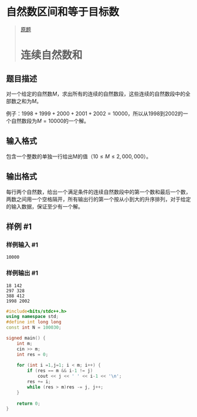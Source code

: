 # 自然数区间和等于目标数
> [原题](https://www.luogu.com.cn/problem/P1147)
> # 连续自然数和

## 题目描述

对一个给定的自然数$M$，求出所有的连续的自然数段，这些连续的自然数段中的全部数之和为$M$。

例子：$1998+1999+2000+2001+2002 = 10000$，所以从$1998$到$2002$的一个自然数段为$M=10000$的一个解。

## 输入格式

包含一个整数的单独一行给出M的值（$10 \le M \le 2,000,000$）。

## 输出格式

每行两个自然数，给出一个满足条件的连续自然数段中的第一个数和最后一个数，两数之间用一个空格隔开，所有输出行的第一个按从小到大的升序排列，对于给定的输入数据，保证至少有一个解。

## 样例 #1

### 样例输入 #1

```
10000
```

### 样例输出 #1

```
18 142 
297 328 
388 412 
1998 2002
```

```cpp
#include<bits/stdc++.h>
using namespace std;
#define int long long
const int N = 100030;

signed main() {
	int m;
	cin >> m;
	int res = 0;
	
	for (int i =1,j=1; i < m; i++) {
		if (res == m && i-1 != j) 
			cout << j << ' ' << i-1 << '\n';
		res += i;
		while (res > m)res -= j, j++;
	}
	
	return 0;
}
```